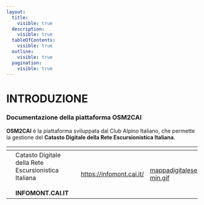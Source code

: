 ```yaml
---
layout:
  title:
    visible: true
  description:
    visible: true
  tableOfContents:
    visible: true
  outline:
    visible: true
  pagination:
    visible: true
---
```


# INTRODUZIONE

### Documentazione della piattaforma OSM2CAI

**OSM2CAI** è la piattaforma sviluppata dal Club Alpino Italiano, che permette la gestione del **Catasto Digitale della Rete Escursionistica Italiana.**



<table data-view="cards"><thead><tr><th></th><th></th><th></th><th data-hidden data-card-target data-type="content-ref"></th><th data-hidden data-card-cover data-type="files"></th></tr></thead><tbody><tr><td></td><td>Catasto Digitale della Rete Escursionistica Italiana<br><br><strong>INFOMONT.CAI.IT</strong></td><td></td><td><a href="https://infomont.cai.it/">https://infomont.cai.it/</a></td><td><a href=".gitbook/assets/mappadigitalesentieroitalia-min.gif">mappadigitalesentieroitalia-min.gif</a></td></tr></tbody></table>
